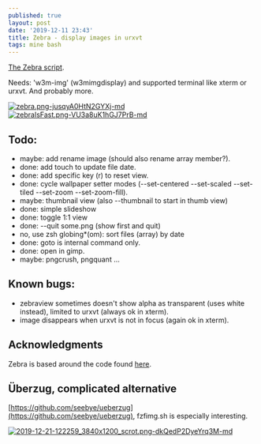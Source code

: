 ```yaml
---
published: true
layout: post
date: '2019-12-11 23:43'
title: Zebra - display images in urxvt
tags: mine bash 
---
```

[The Zebra script](https://raw.githubusercontent.com/brontosaurusrex/bucentaur/master/.experiments/bin/zebra).

Needs: 'w3m-img' (w3mimgdisplay) and supported terminal like xterm or urxvt. And probably more.

[![zebra.png-jusqyA0HtN2GYXj-md](https://images.weserv.nl/?url=https://i.imgur.com/pBen3tDl.jpg)](https://images.weserv.nl/?url=https://i.imgur.com/pBen3tD.jpg)
[![zebraIsFast.png-VU3a8uK1hGJ7PrB-md](https://images.weserv.nl/?url=https://i.imgur.com/RQGHoE2.png)](https://images.weserv.nl/?url=https://i.imgur.com/qFlhH6N.jpg)

## Todo:

- maybe: add rename image (should also rename array member?).
- done: add touch to update file date.
- done: add specific key (r) to reset view.
- done: cycle wallpaper setter modes (--set-centered --set-scaled --set-tiled --set-zoom --set-zoom-fill).
- maybe: thumbnail view (also --thumbnail to start in thumb view)
- done: simple slideshow
- done: toggle 1:1 view
- done: --quit some.png (show first and quit)
- no, use zsh globing*(om): sort files (array) by date
- done: goto is internal command only.
- done: open in gimp.
- maybe: pngcrush, pngquant ...

## Known bugs:

- zebraview sometimes doesn't show alpha as transparent (uses white instead), limited to urxvt (always ok in xterm).
- image disappears when urxvt is not in focus (again ok in xterm).

## Acknowledgments

Zebra is based around the code found [here](https://blog.z3bra.org/2014/01/images-in-terminal.html).

## Überzug, complicated alternative 

[https://github.com/seebye/ueberzug](https://github.com/seebye/ueberzug), fzfimg.sh is especially interesting.

[![2019-12-21-122259_3840x1200_scrot.png-dkQedP2DyeYrq3M-md](https://images.weserv.nl/?url=https://i.imgur.com/BmKbxDOl.jpg)](https://images.weserv.nl/?url=https://i.imgur.com/BmKbxDO.jpg)
